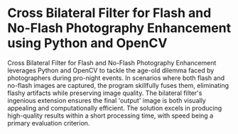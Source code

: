 # Cross Bilateral Filter for Flash and No-Flash Photography Enhancement using Python and OpenCV
Cross Bilateral Filter for Flash and No-Flash Photography Enhancement leverages Python and OpenCV to tackle the age-old dilemma faced by photographers during pro-night events. In scenarios where both flash and no-flash images are captured, the program skillfully fuses them, eliminating flashy artifacts while preserving image quality. The bilateral filter's ingenious extension ensures the final 'output' image is both visually appealing and computationally efficient. The solution excels in producing high-quality results within a short processing time, with speed being a primary evaluation criterion.
